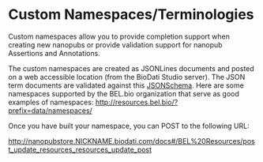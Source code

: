 # Custom Namespaces/Terminologies

Custom namespaces allow you to provide completion support when creating new nanopubs or provide validation support for nanopub Assertions and Annotations.

The custom namespaces are created as JSONLines documents and posted on a web accessible location (from the BioDati Studio server). The JSON term documents are validated against this  [JSONSchema](https://github.com/belbio/schemas/blob/master/schemas/terminology-0.1.0.yaml). Here are some namespaces supported by the BEL.bio organization that serve as good examples of namespaces: <http://resources.bel.bio/?prefix=data/namespaces/>

Once you have built your namespace, you can POST to the following URL:

http://nanopubstore.NICKNAME.biodati.com/docs#/BEL%20Resources/post_update_resources_resources_update_post
